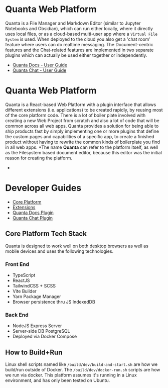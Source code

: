 # Quanta Web Platform

Quanta is a File Manager and Markdown Editor (similar to Jupyter Notebooks and Obsidian), which can run either locally, where it directly uses local files, or as a cloud-based multi-user app where a `Virtual File System` is used. When deployed to the cloud you also get a 'chat room' feature where users can do realtime messaging. The Document-centric features and the Chat-related features are implemented in two separate plugins which can actually be used either together or independently.

* [Quanta Docs - User Guide](./public/docs/extensions/docs/docs_user_guide.md)
* [Quanta Chat - User Guide](./public/docs/extensions/chat/chat_user_guide.md) 

# Quanta Web Platform

Quanta is a React-based Web Platform with a plugin interface that allows different extensions (i.e. applications) to be created rapidly, by reusing most of the core platform code. There is a lot of boiler plate involved with creating a new Web Project from scratch and also a lot of code that will be common across all web apps. Quanta provides a solution for being able to ship products fast by simply implementing one or more plugins that define the custom pages and capabilities of a specific app, to create a finished product without having to rewrite the common kinds of boilerplate you find in all web apps. *The name **Quanta** can refer to the platform itself, as well as the Filesystem based document editor, because this editor was the initial reason for creating the platform.

*

# Developer Guides
* [Core Platform](./public/docs/platform/platform_developer_guide.md)
* [Extensions](./public/docs/extensions/extensions_developer_guide.md)
* [Quanta Docs Plugin](./public/docs/extensions/docs/docs_developer_guide.md)
* [Quanta Chat Plugin](./public/docs/extensions/chat/chat_developer_guide.md)


## Core Platform Tech Stack
Quanta is designed to work well on both desktop browsers as well as mobile devices and uses the following technologies.

### Front End

* TypeScript
* ReactJS
* TailwindCSS + SCSS
* Vite Builder
* Yarn Package Manager
* Browser persistence thru JS IndexedDB

### Back End

* NodeJS Express Server 
* Server-side DB PostgreSQL
* Deployed via Docker Compose

## How to Build+Run

Linux shell scripts named like `/build/dev/build-and-start.sh` are how we build/run outside of Docker. The `/build/dev/docker-run.sh` scripts are how we run via docker. This platform assumes it's running in a Linux environment, and has only been tested on Ubuntu.